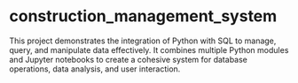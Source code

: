 # construction_management_system
This project demonstrates the integration of Python with SQL to manage, query, and manipulate data effectively. It combines multiple Python modules and Jupyter notebooks to create a cohesive system for database operations, data analysis, and user interaction. 
